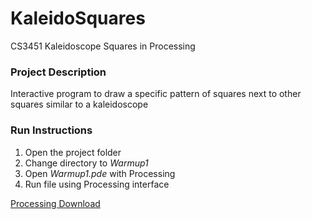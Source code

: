 # KaleidoSquares
CS3451 Kaleidoscope Squares in Processing

### Project Description ###
Interactive program to draw a specific pattern of squares next to other squares similar to a kaleidoscope


### Run Instructions ###
1. Open the project folder
2. Change directory to *Warmup1*
2. Open *Warmup1.pde* with Processing
3. Run file using Processing interface

[Processing Download](https://processing.org/download/)

